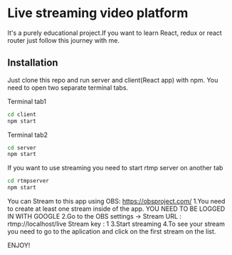 # Live streaming video platform

It's a purely educational project.If you want to learn React, redux or react router just follow this journey with me.

## Installation

Just clone this repo and run server and client(React app) with npm.
You need to open two separate terminal tabs.

Terminal tab1

```bash
cd client
npm start
```

Terminal tab2

```bash
cd server
npm start
```

If you want to use streaming you need to start rtmp server on another tab

```bash
cd rtmpserver
npm start
```

You can Stream to this app using OBS: https://obsproject.com/
1.You need to create at least one stream inside of the app.
YOU NEED TO BE LOGGED IN WITH GOOGLE
2.Go to the OBS settings -> Stream
URL : rtmp://localhost/live
Stream key : 1
3.Start streaming
4.To see your stream you need to go to the aplication and click on the first stream on the list.

ENJOY!
